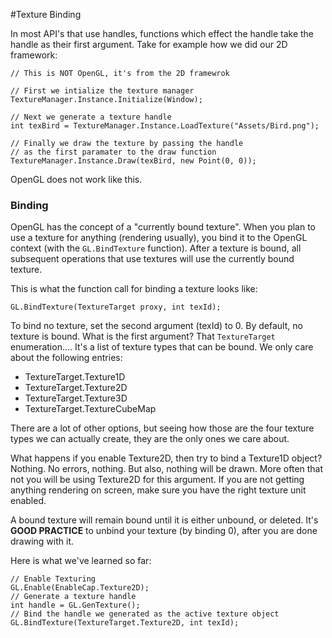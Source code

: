 #Texture Binding

In most API's that use handles, functions which effect the handle take the handle as their first argument. Take for example how we did our 2D framework:

```
// This is NOT OpenGL, it's from the 2D framewrok

// First we intialize the texture manager
TextureManager.Instance.Initialize(Window);

// Next we generate a texture handle
int texBird = TextureManager.Instance.LoadTexture("Assets/Bird.png");

// Finally we draw the texture by passing the handle
// as the first paramater to the draw function
TextureManager.Instance.Draw(texBird, new Point(0, 0));
```

OpenGL does not work like this.

### Binding

OpenGL has the concept of a "currently bound texture". When you plan to use a texture for anything (rendering usually), you bind it to the OpenGL context (with the ```GL.BindTexture``` function). After a texture is bound, all subsequent operations that use textures will use the currently bound texture.

This is what the function call for binding a texture looks like:

```
GL.BindTexture(TextureTarget proxy, int texId);
```

To bind no texture, set the second argument (texId) to 0. By default, no texture is bound. What is the first argument? That ```TextureTarget``` enumeration.... It's a list of texture types that can be bound. We only care about the following entries:

* TextureTarget.Texture1D
* TextureTarget.Texture2D
* TextureTarget.Texture3D
* TextureTarget.TextureCubeMap

There are a lot of other options, but seeing how those are the four texture types we can actually create, they are the only ones we care about.

What happens if you enable Texture2D, then try to bind a Texture1D object? Nothing. No errors, nothing. But also, nothing will be drawn. More often that not you will be using Texture2D for this argument. If you are not getting anything rendering on screen, make sure you have the right texture unit enabled.

A bound texture will remain bound until it is either unbound, or deleted. It's **GOOD PRACTICE** to unbind your texture (by binding 0), after you are done drawing with it.

Here is what we've learned so far:

```
// Enable Texturing
GL.Enable(EnableCap.Texture2D);
// Generate a texture handle
int handle = GL.GenTexture();
// Bind the handle we generated as the active texture object
GL.BindTexture(TextureTarget.Texture2D, int texId);
```
